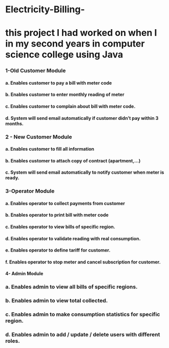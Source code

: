 # Electricity-Billing-
# this project I had worked on when I in my second years in computer science college using Java


### 1-Old Customer Module
#### a. Enables customer to pay a bill with meter code
#### b. Enables customer to enter monthly reading of meter
#### c. Enables customer to complain about bill with meter code.
#### d. System will send email automatically if customer didn’t pay within 3 months.
### 2 - New Customer Module
#### a. Enables customer to fill all information
#### b. Enables customer to attach copy of contract (apartment,…)
#### c. System will send email automatically to notify customer when meter is ready.
### 3-Operator Module
#### a. Enables operator to collect payments from customer
#### b. Enables operator to print bill with meter code
#### c. Enables operator to view bills of specific region.
#### d. Enables operator to validate reading with real consumption.
#### e. Enables operator to define tariff for customer.
#### f. Enables operator to stop meter and cancel subscription for customer.
#### 4- Admin Module
### a. Enables admin to view all bills of specific regions.
### b. Enables admin to view total collected.
### c. Enables admin to make consumption statistics for specific region.
### d. Enables admin to add / update / delete users with different roles.


